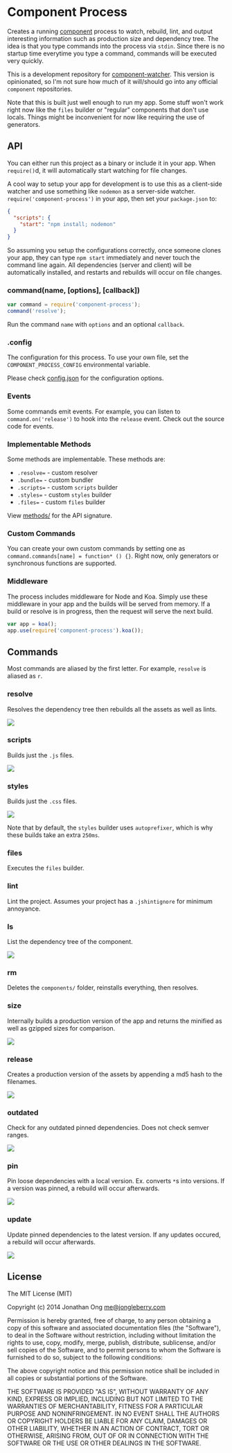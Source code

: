 # Component Process

Creates a running [component](https://github.com/component/component) process to watch, rebuild, lint, and output interesting information such as production size and dependency tree. The idea is that you type commands into the process via `stdin`. Since there is no startup time everytime you type a command, commands will be executed very quickly.

This is a development repository for [component-watcher](https://github.com/component/watcher.js). This version is opinionated, so I'm not sure how much of it will/should go into any official `component` repositories.

Note that this is built just well enough to run my app. Some stuff won't work right now like the `files` builder or "regular" components that don't use locals. Things might be inconvenient for now like requiring the use of generators.

## API

You can either run this project as a binary or include it in your app. When `require()`d, it will automatically start watching for file changes.

A cool way to setup your app for development is to use this as a client-side watcher and use something like `nodemon` as a server-side watcher. `require('component-process')` in your app, then set your `package.json` to:

```json
{
  "scripts": {
    "start": "npm install; nodemon"
  }
}
```
So assuming you setup the configurations correctly, once someone clones your app, they can type `npm start` immediately and never touch the command line again. All dependencies (server and client) will be automatically installed, and restarts and rebuilds will occur on file changes.

### command(name, [options], [callback])

```js
var command = require('component-process');
command('resolve');
```

Run the command `name` with `options` and an optional `callback`.

### .config

The configuration for this process. To use your own file, set the `COMPONENT_PROCESS_CONFIG` environmental variable.

Please check [config.json](https://github.com/jonathanong/component-process.js/tree/master/config.json) for the configuration options.

### Events

Some commands emit events. For example, you can listen to `command.on('release')` to hook into the `release` event. Check out the source code for events.

### Implementable Methods

Some methods are implementable. These methods are:

- `.resolve=` - custom resolver
- `.bundle=` - custom bundler
- `.scripts=` - custom `scripts` builder
- `.styles=` - custom `styles` builder
- `.files=` - custom `files` builder

View [methods/](https://github.com/jonathanong/component-process.js/tree/master/lib/methods) for the API signature.

### Custom Commands

You can create your own custom commands by setting one as `command.commands[name] = function* () {}`. Right now, only generators or synchronous functions are supported.

### Middleware

The process includes middleware for Node and Koa. Simply use these middleware in your app and the builds will be served from memory. If a build or resolve is in progress, then the request will serve the next build.

```js
var app = koa();
app.use(require('component-process').koa());
```

## Commands

Most commands are aliased by the first letter. For example, `resolve` is aliased as `r`.

### resolve

Resolves the dependency tree then rebuilds all the assets as well as lints.

![](http://i.imgur.com/DSIZ0TO.png)

### scripts

Builds just the `.js` files.

![](http://i.imgur.com/7iXSpL7.png)

### styles

Builds just the `.css` files.

![](http://i.imgur.com/O2jeMvx.png)

Note that by default, the `styles` builder uses `autoprefixer`, which is why these builds take an extra `250ms`.

### files

Executes the `files` builder.

### lint

Lint the project. Assumes your project has a `.jshintignore` for minimum annoyance.

### ls

List the dependency tree of the component.

![](http://i.imgur.com/rzfreIs.png)

### rm

Deletes the `components/` folder, reinstalls everything, then resolves.

### size

Internally builds a production version of the app and returns the minified as well as gzipped sizes for comparison.

![](http://i.imgur.com/3ZZckuL.png)

### release

Creates a production version of the assets by appending a md5 hash to the filenames.

![](http://i.imgur.com/2PUVBRm.png)

### outdated

Check for any outdated pinned dependencies. Does not check semver ranges.

![](http://i.imgur.com/YapBVNq.png)

### pin

Pin loose dependencies with a local version. Ex. converts `*`s into versions. If a version was pinned, a rebuild will occur afterwards.

![](http://i.imgur.com/qxeZAoz.png)

### update

Update pinned dependencies to the latest version. If any updates occured, a rebuild will occur afterwards.

![](http://i.imgur.com/uDBZ8zy.png)

## License

The MIT License (MIT)

Copyright (c) 2014 Jonathan Ong me@jongleberry.com

Permission is hereby granted, free of charge, to any person obtaining a copy
of this software and associated documentation files (the "Software"), to deal
in the Software without restriction, including without limitation the rights
to use, copy, modify, merge, publish, distribute, sublicense, and/or sell
copies of the Software, and to permit persons to whom the Software is
furnished to do so, subject to the following conditions:

The above copyright notice and this permission notice shall be included in
all copies or substantial portions of the Software.

THE SOFTWARE IS PROVIDED "AS IS", WITHOUT WARRANTY OF ANY KIND, EXPRESS OR
IMPLIED, INCLUDING BUT NOT LIMITED TO THE WARRANTIES OF MERCHANTABILITY,
FITNESS FOR A PARTICULAR PURPOSE AND NONINFRINGEMENT. IN NO EVENT SHALL THE
AUTHORS OR COPYRIGHT HOLDERS BE LIABLE FOR ANY CLAIM, DAMAGES OR OTHER
LIABILITY, WHETHER IN AN ACTION OF CONTRACT, TORT OR OTHERWISE, ARISING FROM,
OUT OF OR IN CONNECTION WITH THE SOFTWARE OR THE USE OR OTHER DEALINGS IN
THE SOFTWARE.
